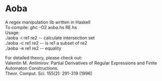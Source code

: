 # Aoba
A regex manipulation lib written in Haskell</br>
To compile: ghc  -O2  aoba.hs RE.hs </br>
Usage:</br>
./aoba -i re1 re2 -- calculate intersection set</br>
./aoba -c re1 re2 -- is re1 a subset of re2</br>
./aoba -e re1 re2 -- equality</br>

For detailed theory, please check out:</br>
Valentin M. Antimirov: Partial Derivatives of Regular Expressions and Finite Automaton Constructions. </br>
Theor. Comput. Sci. 155(2): 291-319 (1996)
